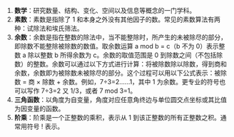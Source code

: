 <!--
 * @Author: Shu Binqi
 * @Date: 2023-03-19 19:25:59
 * @LastEditors: Shu Binqi
 * @LastEditTime: 2023-03-20 19:22:53
 * @Description: 数学概念扫盲
 * @Version: 1.0.0
 * @FilePath: \interviewQuestions\前端基础\数学\数学扫盲.md
-->

1. **数学**：研究数量、结构、变化、空间以及信息等概念的一门学科。
1. **素数**：素数是指除了 1 和本身之外没有其他因子的数。常见的素数算法有两种：试除法和埃氏筛法。
1. **余数**：余数是指在整数的除法中，当不能整除时，所产生的未被除尽的部分，即除数不能整除被除数的数值。取余数运算 a mod b = c（b 不为 0）表示整数 a 除以整数 b 所得余数为 c。余数的取值范围是 0 到除数之间（不包括除数）的整数。余数可以通过以下方式进行计算：将被除数除以除数，得到商和余数，余数即为被除数未被除尽的部分。这个过程可以用以下公式表示：被除数 = 商 × 除数 + 余数。例如，7÷3=2……1，其中 1 为余数。更专业的符号也可以写作 7÷3=2 又 1/3，或者 7 mod 3=1。
1. **三角函数**：以角度为自变量，角度对应任意角终边与单位圆交点坐标或其比值为因变量的函数。
1. **阶乘**：阶乘是一个正整数的乘积，表示从 1 到该正整数的所有正整数之积。通常用符号 ! 表示。
